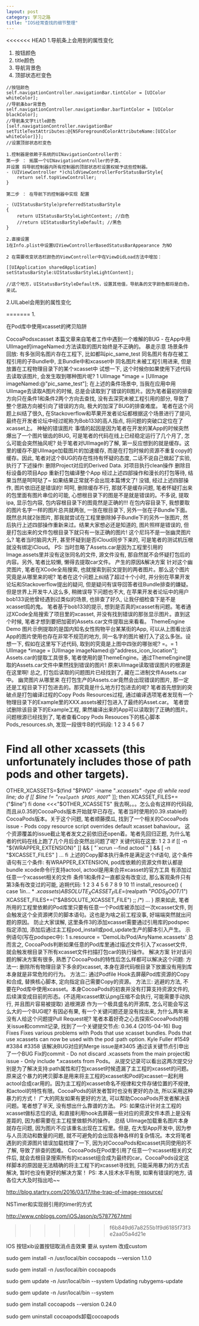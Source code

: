 ```yaml
---
layout: post
category: 学习之路
title: "IOS经常查找的细节整理"
---
```


<<<<<<< HEAD
1.导航条上会用到的属性变化

1. 按钮颜色
2. title颜色
3. 导航背景色
4. 顶部状态栏变色

```
//按钮颜色
self.navigationController.navigationBar.tintColor = [UIColor whiteColor];
//导航条bar背景色
self.navigationController.navigationBar.barTintColor = [UIColor blackColor];
//导航条文字title颜色
[self.navigationController.navigationBar setTitleTextAttributes:@{NSForegroundColorAttributeName:[UIColor whiteColor]}];
//设置顶部状态栏变色

1.控制器是依赖于系统的UINavigationController的：
第一步 ： 拓展一个UINavigationController的子类，
并设置 将导航控制器内所有控制器的顶部状态栏设置权赋予这些控制器。
- (UIViewController *)childViewControllerForStatusBarStyle{
    return self.topViewController;
}

第二步 ： 在导航下的控制器中实现 配置 

- (UIStatusBarStyle)preferredStatusBarStyle
{
    return UIStatusBarStyleLightContent; //白色
    //return UIStatusBarStyleDefault; //黑色
}

2.直接设置
1在Info.plist中设置UIViewControllerBasedStatusBarAppearance 为NO

2 在需要改变状态栏颜色的ViewController中在ViewDidLoad方法中增加：

[[UIApplication sharedApplication] setStatusBarStyle:UIStatusBarStyleLightContent];

//这个地方，UIStatusBarStyleDefault外，设置其他值，导航条的文字颜色都将是白色，亲试。
```





2.UILabel会用到的属性变化



=======
1.

在Pod库中使用xcasset的拷贝陷阱

CocoaPodsxcasset
本篇文章来自笔者工作中遇到一个难解的BUG - 在App中用UIImage的imageNamed:方法读取的图片始终是不正确的。
暴走示意
场景条件回放:
有多张同名图片存在工程下, 比如都叫pic_same_test
同名图片有存在被工程引用的子Bundle中, 主Bundle中和xcasset中
同名图片未被工程引用进来, 但是放置在工程物理目录下的某个xcasset中
试想一下, 这个时候你如果使用下述代码去读取该图片, 会发生取到哪种图片呢?
1
UIImage *image = [UIImage imageNamed:@"pic_same_test"];
在上述的条件场景中, 当我在应用中用UIImage去读取A图片的时候, 总是会读取到了错误的B图片。因为笔者最初的排查方向只在条件1和条件2两个方向去查找, 没有去深究未被工程引用的部分, 导致了整个思路方向被引向了错误的方向, 极大的加深了BUG的排查难度。
笔者在这个问题上纠结了很久, 在Stackoverflow和苹果开发者论坛都根据这个场景进行了提问, 最终在开发者论坛中经过昵称为Bob133的高人指点, 将问题的突破口定位在了xcasset上。
神秘的错误图片
事情的起因是因为笔者在开发的某App的时候突然爆出了一个图片锯齿的BUG, 可是笔者的代码在线上已经稳定运行了几个月了, 怎么可能会突然抽风呢?
处于笔者对UIImage的了解, 第一反应想到的就是缓存。这里的缓存不是UIImage加载图片的加速缓存, 而是在打包时候的资源不重复copy的缓存。因此, 笔者对这个BUG的存在性持有怀疑的态度, 二话不说自己做起了实验, 执行了下述操作:
删除Project对应的Derived Data.
对项目执行clean操作
删除目标设备的项目App
重新打包编译整个App
经过上述四部操作和漫长的打包等待, 结果当然是呵呵哒了~ 如果结果正常就不会出现本篇博文了! 没错, 经过上述四部操作, 图片依旧还是错误的!
呵呵, 删除缓存不行, 那就不是缓存问题, 笔者怀疑打出来的包里面有图片串位的可能, 心想根目录下的图是不是就是错误的。不多说, 提取ipa, 显示包内容, 包内容根目录下的图竟然是正确的!!!
在包内容目录下, 我想要取的图片名字一样的图片总共就两张, 一张在根目录下, 另外一张在子Bundle下面。既然总共就2张图片, 那我就尝试在工程里删除掉子Bundle下的另外一张图片, 然后执行上述四部操作重新来过。结果大家想必还是知道的, 图片照样是错误的, 但是打包出来的文件包根目录下就只有一张正确的图片!
这个尼玛不是一张幽灵图片么? 笔者当时脑洞大开, 甚至怀疑到是否iCloud同步下来的, 可是笔者的测试机压根就没有绑定iCloud。
PS: 当时忽略了Assets.car是因为工程里引用的Image.assets里并没有这张同名的文件, 源文件没有, 那自然就不会怀疑打包后的内容。另外, 笔者比较懒, 懒得去提取car文件。
产生的原因&解决方案
针对这个幽灵图片, 笔者在XCode全局搜索, 也就搜索到前文提到的两者图片。那么这个图片究竟是从哪里来的呢?
笔者在这个问题上纠结了超过十个小时, 并分别在苹果开发论坛和Stackoverflow提出的疑问, 但是疑问有误导回答者往Bundle排查的嫌疑。
但是世界上开发牛人这么多, 稍微误导下问题也不大, 在苹果开发者论坛中的用户bob133说他曾经遇到过类似的场景, 也排查了好久, 让我仔细检查下是不是xcasset捣的鬼。
笔者基于bob133的提示, 想到是否真的xcasset有问题。笔者通过XCode全局搜索了项目里的xcasset, 并没有找到错误的那张显示图片。直到这个时候, 笔者才想到要把加密的Assets.car文件提取出来看看。
ThemeEngine Demo
图片示例提取的是国内知名女性购物平台某某街的App, 可以从上图看出该App的图片使用也存在非常不规范的地方, 同一名字的图片被打入了这么多张。设想一下, 假如在这里写下述代码, 取到的究竟是上图中四张的哪张呢? =。=
1
UIImage *image = [UIImage imageNamed:@"address_icon_location"];
Assets.car的提取工具很多, 笔者使用的是ThemeEngine。通过ThemeEngine提取的Assets.car文件中果然找到错误的图片! 原来UIImage读取错误图片的根源是在这里啊!
总之, 打包后读取的问题图片已经找到了, 藏在二进制文件Assets.car中。
幽灵图片从哪里来
在打包生产的Assets.car竟然会出现错误的图片, 那一定还是工程目录下打包进去的。那究竟是什么地方打包进去的呢?
笔者首先想到的突破点是打包编译过程的Copy Pods Resources过程, 通过编译选项笔者发现有一个物理目录下的Example里的XXX.assets被打包进入了最终的Asset.car。
笔者尝试删除该目录下的Example工程, 果然编译出来的App可以读取到了正确的图片。
问题根源已经找到了, 笔者查看Copy Pods Resouces下的核心脚本Pods_resources.sh, 发现一段很牛B的代码段:
1
2
3
4
5
6
7
# Find all other xcassets (this unfortunately includes those of path pods and other targets).
OTHER_XCASSETS=$(find "$PWD" -iname "*.xcassets" -type d)
while read line; do
if [[ $line != "`realpath $PODS_ROOT`*" ]]; then
	XCASSET_FILES+=("$line")
fi
done <<<"$OTHER_XCASSETS"
我去啊。。。怎么会有这样的代码段, 而且从0.35的CocoaPods版本开始就早已存在。笔者当时使用的0.39.stable的CocoaPods版本。关于这个问题, 笔者顺藤摸瓜, 找到了一个相关的CocoaPods issue - Pods copy resource script overrides default xcasset bahaviour。
这个资源覆盖的issue截止笔者发文之前依旧还open着。笔者先回归正题, 为什么笔者的代码在线上跑了几个月后会突然出问题了呢? 关键代码在这里:
1
2
3
if [[ -n "${WRAPPER_EXTENSION}" ]] && [ "`xcrun --find actool`" ] && [ -n "$XCASSET_FILES" ]
...
fi
上述的Copy脚本执行条件是满足这个if语句, 这个条件语句有三个条件:
有WRAPPER_EXTENSION, pod库依赖的资源文件默认都是bundle
xcode命令行支持actool, actool是用来合并xcasset的官方工具
有添加过任意一个xcasset相关的文件
条件1和条件2一直都没有改变过, 那么客观条件只有第3条有改变过的可能, 追朔代码:
1
2
3
4
5
6
7
8
9
10
11
install_resource()
{
  case $1 in
  ...
  *.xcassets)
      ABSOLUTE_XCASSET_FILE=$(realpath "${PODS_ROOT}/$1")
      XCASSET_FILES+=("$ABSOLUTE_XCASSET_FILE")
      ;;
  /*)
  ...
}
原来如此, 笔者所用的工程里依赖的Pod库里只要有任意一个Pod库被添加过一次xcasset文件, 则会触发这个全资源拷贝的脚本语句。这也是为啥之前工程没事, 好端端突然就出问题的原因。
防止大家误解, 这里条件3的添加xcasset需要通过引用库的podspec指定添加, 添加后通过主工程pod_install或pod_update生产的脚本引入产生。
示例语句(写在podspec中):
1
s.resource = 'DemoLib/Pod/AnyName.xcassets'
总而言之, CocoaPods判断如果任意的Pod库里通过描述文件引入了xcasset文件, 就会触发根目录下所有xcasset文件扫描打包car的执行操作。
解决方案
针对该问题的解决方案有很多, 熟悉了CocoaPods的特性后怎么样都可以解决这个问题:
方法一: 删除所有物理目录下多余的xcasset, 本身在源代码根目录下放置没有用到库本身就是非常危险的行为。
方法二: 通过Podfile Hook去屏蔽Pod库资源的Copy和合成, 替换核心脚本, 定向指定自己需要Copy的资源。
方法三: 逃避的方法, 不要在Pod库中使用xcasset。本身CocoaPods的初衷并没有打算支持资源文件的, 后续演变成目前的形态。(不适用xcasset默认png压缩不会执行, 可能需要手动执行, 并且图片容易被提取)
追根溯源
作为一个极具盛名的开源库, 怎么可能会写这么大的一个BUG呢? 有因必有果, 有一个关键问题还是没有找出来, 为什么两年来没有人给这个问题提Pull Request呢?
笔者本着好奇之心去探索CocoaPods的相关issue和commit记录, 找到了一个关键提交节点:
0.36.4 (2015-04-16)
Bug Fixes
Fixes various problems with Pods that use xcasset bundles. Pods that use xcassets can now be used with the pod :path option.
Kyle Fuller #1549 #3384 #3358
该解决BUG对应的Merge issue是#3405
通过该关键节点引申出了一个BUG Fix的commit - Do not discard .xcassets from the main project和issue - Only include *.xcassets from Pods。
从提交记录可以看出这两次提交分别是为了解决支持:path属性和打包xcasset时候遗漏了主工程的xcasset的问题。
原来这个暴力的拷贝脚本是用来将主工程的xcasset和Pod的xcasset一起利用actool合成car用的。因为主工程的xcasset命名不规律和文件存储位置的不规律, 和actool的特性有限。CocoaPods的研发者暂时也没有更好的办法, 所以采用这种暴力的方式！
广大的网友如果有更好的方法, 可以帮助CocoaPods开发者解决该问题。笔者想了半天, 没有想出什么靠谱的方法。
PS: 如果估计针对主工程的xcasset做标志位的话, 和直接利用hook去屏蔽一些对应的资源文件本质上是没有差距的, 因为都需要在主工程里做额外的操作。
总结
UIImage加载重名图片本身就存在问题, 因为图片不应该重名出现在工程里。但是, 在大型App开发中, 因为参与人员流动和数量的问题, 就不可避免的会出现各种各样的复杂情况。本文将笔者遇到的资源图片错误加载梳理了一下, 因为对CocoaPods和xcasset共同使用的不了解, 导致了排查的困难。
CocoaPods在Pod里引用了任意一个xcasset相关的文件后, 就会去根目录搜索所有的xcasset组合成为最终的car。CocoaPods设定这样脚本的原因是无法精确的将主工程下的xcasset寻找到, 只能采用暴力的方式去解决, 暂时也没有更好的解决方案！
PS: 本人技术水平有限, 如果有错误的地方, 请各位大大及时指出哈~~





http://blog.startry.com/2016/03/17/the-trap-of-image-resource/





NSTimer和实现弱引用的timer的方式

http://www.cnblogs.com/iOSJason/p/5787767.html
>>>>>>> f6b849d67a8255b1f9d6185f73f3e2aa05a4d21e



IOS 按钮xib设置按钮取消点击效果 要从 system 改成custom





sudo gem install -n /usr/local/bin cocoapods --version 1.1.0



sudo gem install -n /usr/local/bin cocoapods



sudo gem update -n /usr/local/bin --system
Updating rubygems-update



sudo gem update -n /usr/local/bin --system



sudo gem install cocoapods --version 0.24.0

sudo gem uninstall cocoapods卸载cocoapods